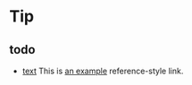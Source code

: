 <!-- 2021年 09月 28日 星期二 12:26:24 CST -->
# Tip

## todo

- [text](url "popup tips")
This is [an example][id] reference-style link.


[id]: http://example.com/  "Optional Title Here"


